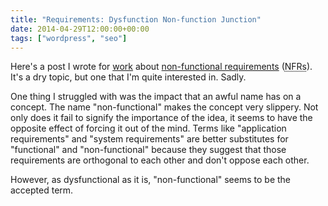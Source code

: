 ```yaml
---
title: "Requirements: Dysfunction Non-function Junction"
date: 2014-04-29T12:00:00+00:00
tags: ["wordpress", "seo"]
---
```


Here's a post I wrote for [work](http://intelliware.com) about [non-functional requirements](http://i-proving.com/2014/04/29/non-functional-requirements-are-underappreciated/) (<abbr class=".initialism" title="non-functional requirements">NFRs</abbr>). It's a dry topic, but one that I'm quite interested in. Sadly.

One thing I struggled with was the impact that an awful name has on a concept. The name "non-functional" makes the concept very slippery. Not only does it fail to signify the importance of the idea, it seems to have the opposite effect of forcing it out of the mind. Terms like "application requirements" and "system requirements" are better substitutes for "functional" and "non-functional" because they suggest that those requirements are orthogonal to each other and don't oppose each other.

However, as dysfunctional as it is, "non-functional" seems to be the accepted term. 